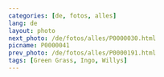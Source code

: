 ```yaml
---
categories: [de, fotos, alles]
lang: de
layout: photo
next_photo: /de/fotos/alles/P0000030.html
picname: P0000041
prev_photo: /de/fotos/alles/P0000191.html
tags: [Green Grass, Ingo, Willys]
---
```

